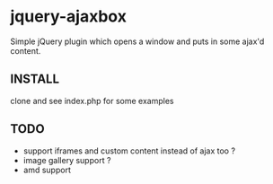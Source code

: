 # jquery-ajaxbox

Simple jQuery plugin which opens a window and puts in some ajax'd content.

## INSTALL

clone and see index.php for some examples

## TODO

* support iframes and custom content instead of ajax too ?
* image gallery support ?
* amd support
